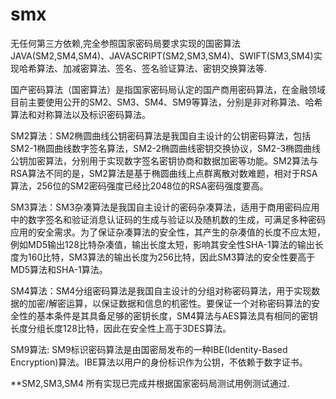 # smx
无任何第三方依赖,完全参照国家密码局要求实现的国密算法JAVA(SM2,SM4,SM4)、JAVASCRIPT(SM2,SM3,SM4)、SWIFT(SM3,SM4)实现哈希算法、加减密算法、签名、签名验证算法、密钥交换算法等.

国产密码算法（国密算法）是指国家密码局认定的国产商用密码算法，在金融领域目前主要使用公开的SM2、SM3、SM4、SM9等算法，分别是非对称算法、哈希算法和对称算法以及标识密码算法。

SM2算法：SM2椭圆曲线公钥密码算法是我国自主设计的公钥密码算法，包括SM2-1椭圆曲线数字签名算法，SM2-2椭圆曲线密钥交换协议，SM2-3椭圆曲线公钥加密算法，分别用于实现数字签名密钥协商和数据加密等功能。SM2算法与RSA算法不同的是，SM2算法是基于椭圆曲线上点群离散对数难题，相对于RSA算法，256位的SM2密码强度已经比2048位的RSA密码强度要高。

SM3算法：SM3杂凑算法是我国自主设计的密码杂凑算法，适用于商用密码应用中的数字签名和验证消息认证码的生成与验证以及随机数的生成，可满足多种密码应用的安全需求。为了保证杂凑算法的安全性，其产生的杂凑值的长度不应太短，例如MD5输出128比特杂凑值，输出长度太短，影响其安全性SHA-1算法的输出长度为160比特，SM3算法的输出长度为256比特，因此SM3算法的安全性要高于MD5算法和SHA-1算法。


SM4算法：SM4分组密码算法是我国自主设计的分组对称密码算法，用于实现数据的加密/解密运算，以保证数据和信息的机密性。要保证一个对称密码算法的安全性的基本条件是其具备足够的密钥长度，SM4算法与AES算法具有相同的密钥长度分组长度128比特，因此在安全性上高于3DES算法。


SM9算法: SM9标识密码算法是由国密局发布的一种IBE(Identity-Based Encryption)算法。IBE算法以用户的身份标识作为公钥，不依赖于数字证书。


**SM2,SM3,SM4 所有实现已完成并根据国家密码局测试用例测试通过.
